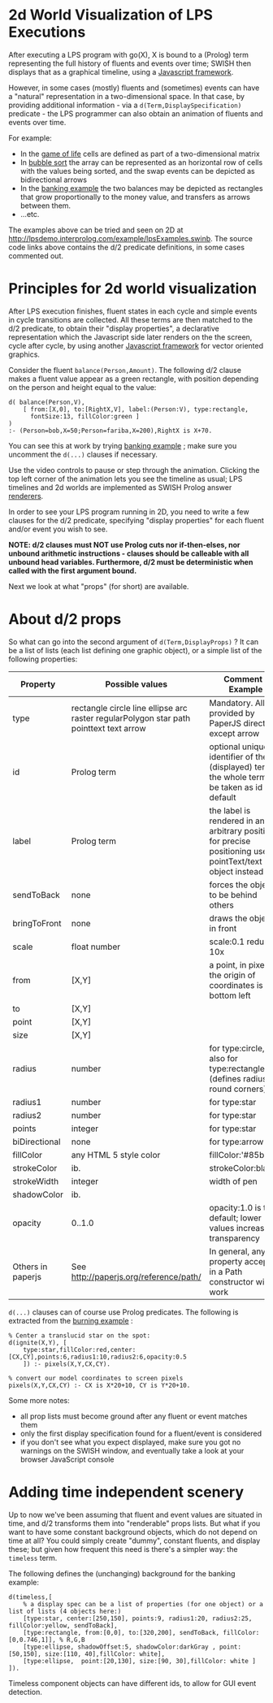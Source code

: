 # 2d World Visualization of LPS Executions #
After executing a LPS program with go(X), X is bound to a (Prolog) term representing the full history of fluents and events over time; SWISH then displays that as a graphical timeline, using a [Javascript framework](http://visjs.org/docs/timeline/).

However, in some cases (mostly) fluents and (sometimes) events can have a "natural" representation in a two-dimensional space. In that case, by providing additional information - via a `d(Term,DisplaySpecification)` predicate - the LPS programmer can also obtain an animation of fluents and events over time.

For example:

* In the [game of life](https://bitbucket.org/lpsmasters/lps_corner/src/HEAD/examples/CLOUT_workshop/life.pl) cells are defined as part of a two-dimensional matrix
* In [bubble sort](https://bitbucket.org/lpsmasters/lps_corner/src/HEAD/examples/CLOUT_workshop/bubbleSort.pl) the array can be represented as an horizontal row of cells with the values being sorted, and the swap events can be depicted as bidirectional arrows
* In the [banking example](https://bitbucket.org/lpsmasters/lps_corner/src/HEAD/examples/CLOUT_workshop/bankTransfer.pl) the two balances may be depicted as rectangles that grow proportionally to the money value, and transfers as arrows between them.
* ...etc.

The examples above can be tried and seen on 2D at <http://lpsdemo.interprolog.com/example/lpsExamples.swinb>. The source code links above contains the d/2 predicate definitions, in some cases commented out.

# Principles for 2d world visualization #

After LPS execution finishes, fluent states in each cycle and simple events in cycle transitions are collected. All these terms are then matched to the d/2 predicate, to obtain their "display properties", a declarative representation which the Javascript side later renders  on the the screen, cycle after cycle, by using another [Javascript framework](http://paperjs.org) for vector oriented graphics.

Consider the fluent `balance(Person,Amount)`. The following d/2 clause makes a fluent value appear as a green rectangle, with position depending on the person and height equal to the value:

	d( balance(Person,V), 
		[ from:[X,0], to:[RightX,V], label:(Person:V), type:rectangle, 
		  fontSize:13, fillColor:green ]
	) 
	:- (Person=bob,X=50;Person=fariba,X=200),RightX is X+70.

You can see this at work by trying [banking example](http://lpsdemo.interprolog.com/example/bankTransfer.pl) ; make sure you uncomment the `d(...)` clauses if necessary. 

Use the video controls to pause or step through the animation. Clicking the top left corner of the animation lets you see the timeline as usual; LPS timelines and 2d worlds are implemented as SWISH Prolog answer [renderers](http://lpsdemo.interprolog.com/example/rendering.swinb).

In order to see your LPS program running in 2D, you need to write a few clauses for the d/2 predicate, specifying "display properties" for each fluent and/or event you wish to see. 

**NOTE: d/2 clauses must NOT use Prolog cuts nor if-then-elses, nor unbound arithmetic instructions - clauses should be calleable with all unbound head variables. Furthermore, d/2 must be deterministic when called with the first argument bound.**

Next we look at what "props" (for short) are available.


# About d/2 props #

So what can go into the second argument of `d(Term,DisplayProps)` ?
It can be a list of lists (each list defining one graphic object), or a simple list of the following properties:


Property  | Possible values | Comment / Example
------------- | -------------| ----
type | rectangle circle line ellipse arc raster regularPolygon star path pointtext text arrow| Mandatory. All provided by PaperJS directly, except arrow
id | Prolog term | optional unique identifier of the (displayed) term; the whole term will be taken as id by default
label  | Prolog term | the label is rendered in an arbitrary position; for precise positioning use a pointText/text object instead
sendToBack | none| forces the object to be behind others
bringToFront | none | draws the object in front
scale | float number | scale:0.1   reduce 10x
from | [X,Y] | a point, in pixels; the origin of coordinates is bottom left
to | [X,Y] |
point | [X,Y] |
size | [X,Y] |
radius | number | for type:circle, but also for type:rectangle (defines radius of round corners)
radius1 | number | for type:star
radius2 | number | for type:star
points | integer | for type:star
biDirectional | none | for type:arrow
fillColor|any HTML 5 style color| fillColor:'#85bb65'
strokeColor|ib.|strokeColor:black
strokeWidth|integer|width of pen
shadowColor|ib.|
opacity|0..1.0|opacity:1.0 is the default; lower values increase transparency
Others in paperjs|See <http://paperjs.org/reference/path/>|In general, any property accepted in a Path constructor will work

`d(...)` clauses can of course use Prolog predicates. The following is extracted from the [burning example](http://lpsdemo.interprolog.com/example/burning.pl) :

	% Center a translucid star on the spot:
	d(ignite(X,Y), [
		type:star,fillColor:red,center:[CX,CY],points:6,radius1:10,radius2:6,opacity:0.5
		]) :- pixels(X,Y,CX,CY).

	% convert our model coordinates to screen pixels
	pixels(X,Y,CX,CY) :- CX is X*20+10, CY is Y*20+10.

Some more notes: 

* all prop lists must become ground after any fluent or event matches them
* only the first display specification found for a fluent/event is considered
* if you don't see what you expect displayed, make sure you got no warnings on the SWISH window, and eventually take a look at your browser JavaScript console

# Adding time independent scenery #

Up to now we've been assuming that fluent and event values are situated in time, and d/2 transforms them into "renderable" props lists. But what if you want to have some constant background objects, which do not depend on time at all? You could simply create "dummy", constant fluents, and display these; but given how frequent this need is there's a simpler way: the `timeless` term. 

The following defines the (unchanging) background for the banking example:

	d(timeless,[ 
    	% a display spec can be a list of properties (for one object) or a list of lists (4 objects here:)
    	[type:star, center:[250,150], points:9, radius1:20, radius2:25, fillColor:yellow, sendToBack],
    	[type:rectangle, from:[0,0], to:[320,200], sendToBack, fillColor:[0,0.746,1]], % R,G,B
    	[type:ellipse, shadowOffset:5, shadowColor:darkGray , point:[50,150], size:[110, 40],fillColor: white],
    	[type:ellipse,  point:[20,130], size:[90, 30],fillColor: white ]
	]). 

Timeless component objects can have different ids, to allow for GUI event detection.